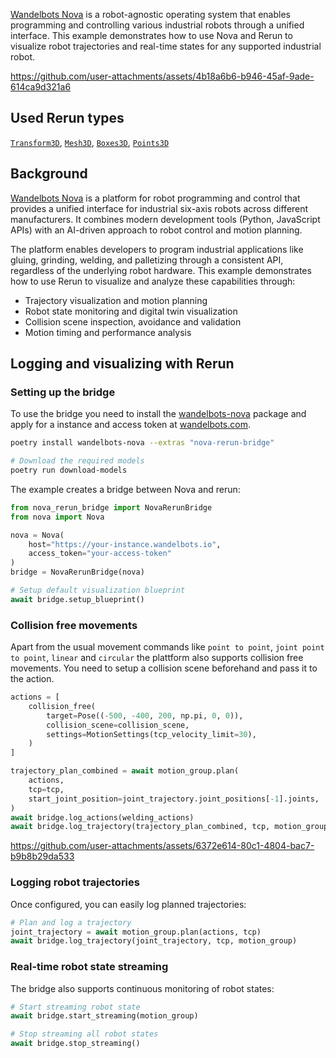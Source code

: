<!--[metadata]
title = "Nova Bridge"
tags = ["3D", "Robot"]
thumbnail = "https://static.rerun.io/nova-bridge/xyz123/480w.png"
thumbnail_dimensions = [480, 480]
-->

[Wandelbots Nova](https://www.wandelbots.com/) is a robot-agnostic operating system that enables programming and controlling various industrial robots through a unified interface. This example demonstrates how to use Nova and Rerun to visualize robot trajectories and real-time states for any supported industrial robot.

https://github.com/user-attachments/assets/4b18a6b6-b946-45af-9ade-614ca9d321a6

## Used Rerun types

[`Transform3D`](https://www.rerun.io/docs/reference/types/archetypes/transform3d), [`Mesh3D`](https://www.rerun.io/docs/reference/types/archetypes/mesh3d), [`Boxes3D`](https://www.rerun.io/docs/reference/types/archetypes/boxes3d), [`Points3D`](https://www.rerun.io/docs/reference/types/archetypes/points3d)

## Background

[Wandelbots Nova](https://www.wandelbots.com/) is a platform for robot programming and control that provides a unified interface for industrial six-axis robots across different manufacturers. It combines modern development tools (Python, JavaScript APIs) with an AI-driven approach to robot control and motion planning.

The platform enables developers to program industrial applications like gluing, grinding, welding, and palletizing through a consistent API, regardless of the underlying robot hardware. This example demonstrates how to use Rerun to visualize and analyze these capabilities through:

-   Trajectory visualization and motion planning
-   Robot state monitoring and digital twin visualization
-   Collision scene inspection, avoidance and validation
-   Motion timing and performance analysis

## Logging and visualizing with Rerun

### Setting up the bridge

To use the bridge you need to install the [wandelbots-nova](https://github.com/wandelbotsgmbh/wandelbots-nova) package and apply for a instance and access token at [wandelbots.com](https://www.wandelbots.com/).

```bash
poetry install wandelbots-nova --extras "nova-rerun-bridge"

# Download the required models
poetry run download-models
```

The example creates a bridge between Nova and rerun:

```python
from nova_rerun_bridge import NovaRerunBridge
from nova import Nova

nova = Nova(
    host="https://your-instance.wandelbots.io",
    access_token="your-access-token"
)
bridge = NovaRerunBridge(nova)

# Setup default visualization blueprint
await bridge.setup_blueprint()
```

### Collision free movements

Apart from the usual movement commands like `point to point`, `joint point to point`, `linear` and `circular` the plattform also supports collision free movements. You need to setup a collision scene beforehand and pass it to the action.

```python
actions = [
    collision_free(
        target=Pose((-500, -400, 200, np.pi, 0, 0)),
        collision_scene=collision_scene,
        settings=MotionSettings(tcp_velocity_limit=30),
    )
]

trajectory_plan_combined = await motion_group.plan(
    actions,
    tcp=tcp,
    start_joint_position=joint_trajectory.joint_positions[-1].joints,
)
await bridge.log_actions(welding_actions)
await bridge.log_trajectory(trajectory_plan_combined, tcp, motion_group)
```

https://github.com/user-attachments/assets/6372e614-80c1-4804-bac7-b9b8b29da533

### Logging robot trajectories

Once configured, you can easily log planned trajectories:

```python
# Plan and log a trajectory
joint_trajectory = await motion_group.plan(actions, tcp)
await bridge.log_trajectory(joint_trajectory, tcp, motion_group)
```

### Real-time robot state streaming

The bridge also supports continuous monitoring of robot states:

```python
# Start streaming robot state
await bridge.start_streaming(motion_group)

# Stop streaming all robot states
await bridge.stop_streaming()
```
